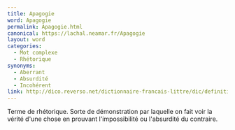 ```yaml
---
title: Apagogie
word: Apagogie
permalink: Apagogie.html
canonical: https://lachal.neamar.fr/Apagogie
layout: word
categories:
  - Mot complexe
  - Rhétorique
synonyms:
  - Aberrant
  - Absurdité
  - Incohérent
link: http://dico.reverso.net/dictionnaire-francais-littre/dic/definition/apagogie/3042
---
```


Terme de rhétorique. Sorte de démonstration par laquelle on fait voir la vérité d'une chose en prouvant l'impossibilité ou l'absurdité du contraire.

